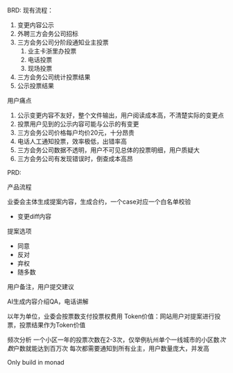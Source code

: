 BRD:
现有流程：

1. 变更内容公示
2. 外聘三方会务公司招标
3. 三方会务公司分阶段通知业主投票
   1. 业主卡浙里办投票
   2. 电话投票
   3. 现场投票
4. 三方会务公司统计投票结果
5. 公示投票结果

用户痛点

1. 公示变更内容不友好，整个文件输出，用户阅读成本高，不清楚实际的变更点
2. 投票用户见到的公示内容可能与公示的有变更
3. 三方会务公司价格每户均价20元，十分昂贵
4. 电话人工通知投票，效率极低，出错率高
5. 三方会务公司数据不透明，用户不可见总体的投票明细，用户质疑大
6. 三方会务公司有发现错误时，倒查成本高昂

PRD:

产品流程

业委会主体生成提案内容，生成合约，一个case对应一个白名单校验

- 变更diff内容

提案选项

- 同意
- 反对
- 弃权
- 随多数

用户备注，用户提交建议

AI生成内容介绍QA，电话讲解

以年为单位，业委会按票数支付投票权费用
Token价值：网站用户对提案进行投票，投票结果作为Token价值

频次分析
一个小区一年的投票次数在2-3次，仅举例杭州单个一线城市的小区数*次数*户数就能达到百万次
每次都需要通知到所有业主，用户数量庞大，并发高

Only build in monad
